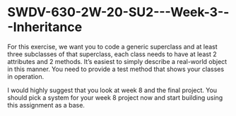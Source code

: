 # SWDV-630-2W-20-SU2---Week-3---Inheritance
For this exercise, we want you to code a generic superclass and at least three subclasses of that superclass, each class needs to have at least 2 attributes and 2 methods. It’s easiest to simply describe a real-world object in this manner.  You need to provide a test method that shows your classes in operation.

 

I would highly suggest that you look at week 8 and the final project.   You should pick a system for your week 8 project now and start building using this assignment as a base.
